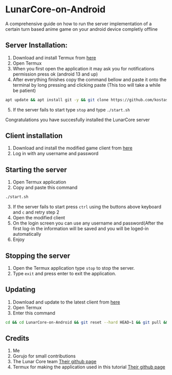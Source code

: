 # LunarCore-on-Android
A comprehensive guide on how to run the server implementation of a certain turn based anime game on your android device completly offline 

## Server Installation: 
1. Download and install Termux from [here](https://github.com/termux/termux-app/releases/download/v0.118.0/termux-app_v0.118.0+github-debug_arm64-v8a.apk)
2. Open Termux
3. When you first open the application it may ask you for notifications permission press ok (android 13 and up)
4. After everything finishes copy the command bellow and paste it onto the terminal by long pressing and clicking paste (This too will take a while be patient)
```sh
apt update && apt install git -y && git clone https://github.com/kostas214/LunarCore-on-Android.git && cd LunarCore-on-Android && chmod +x install.sh && ./install.sh
```
5. If the server fails to start type ```stop``` and type ```./start.sh```
   
Congratulations you have succesfully installed the LunarCore server
## Client installation 
1. Download and install the modified game client from [here](https://github.com/kostas214/LunarCore-on-Android/releases/download/v2.1/LunarCore-on-Android.apk)
2. Log in with any username and password

## Starting the server
1. Open Termux application
2. Copy and paste this command
```sh
./start.sh
```
3. If the server fails to start press ```ctrl``` using the buttons above keyboard and ```c``` and retry step 2
4. Open the modified client
5. On the login screen you can use any username and password(After the first log-in the information will be saved and you will be loged-in automatically
6. Enjoy
## Stopping the server
1. Open the Termux application type ```stop``` to stop the server.
2. Type ```exit``` and press enter to exit the application.
## Updating
1. Download and update to the latest client from [here](https://github.com/kostas214/LunarCore-on-Android/releases)
2. Open Termux
3. Enter this command
 ```sh
 cd && cd LunarCore-on-Android && git reset --hard HEAD~1 && git pull && ./update.sh
```
## Credits 
1. Me
2. Gorujo for small contributions
3. The Lunar Core team [Their github page](https://github.com/Melledy/LunarCore)
4. Termux for making the application used in this tutorial [Their github page](https://github.com/termux/termux-app)

